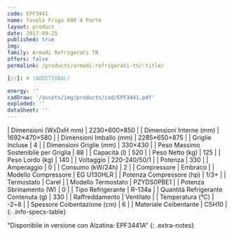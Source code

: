 ```yaml
---
code: EPF3441
name: Tavolo Frigo 600 4 Porte
layout: product
date: 2017-09-25
published: true
img:
family: Armadi Refrigerati TN
offers: false
permalink: /products/armadi-refrigerati-tn/:title/

[//]: # (ADDITIONAL)

energy: ''
cadDraw: '/assets/img/products/cad/EPF3441.pdf'
exploded: ''
dataSheet: ''
---
```



| Dimensioni (WxDxH mm) | 2230×600×850 |
| Dimensioni Interne (mm) | 1692×470×580 |
| Dimensioni Imballo (mm) | 2285×650×875 |
| Griglie Incluse | 4 |
| Dimensioni Griglie (mm) | 330×430 |
| Peso Massimo Sostenibile per Griglia | 88 |
| Capacità (l) | 520 |
| Peso Netto (kg) | 125 |
| Peso Lordo (kg) | 140 |
| Voltaggio | 220-240/50/1 |
| Potenza | 330 |
| Amperaggio | 0 |
| Consumo (kW/24h) | 2 |
| Compressore | Embraco |
| Modello Compressore | EG U130HLR |
| Potenza Compressore (hp) | 1/3+ |
| Termostato | Carel |
| Modello Termostato | PZYDS0PBE1 |
| Potenza Sbrinamento (W) | 0 |
| Tipo Refrigerante | R-134a |
| Quantità Refrigerante Contenuta (g) | 330 |
| Raffreddamento | Ventilato |
| Temperatura (°C) | -2~8 |
| Spessore Coibentazione (cm) | 6 |
| Materiale Coibentante | C5H10 |
{: .info-specs-table}

"Disponibile in versione con Alzatina: EPF3441A"
{: .extra-notes}
